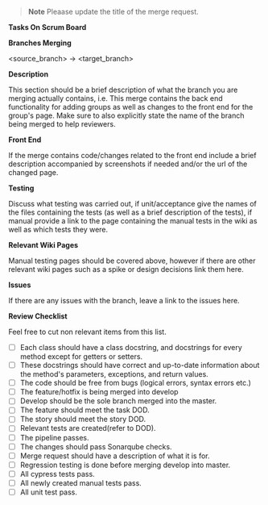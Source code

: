 > **Note** Pleaase update the title of the merge request.

**Tasks On Scrum Board**

**Branches Merging**

<source_branch> -> <target_branch>

**Description**

This section should be a brief description of what the branch you are merging actually contains, i.e. This merge contains the back end functionality for adding groups as well as changes to the front end for the group's page. Make sure to also explicitly state the name of the branch being merged to help reviewers.

**Front End**

If the merge contains code/changes related to the front end include a brief description accompanied by screenshots if needed and/or the url of the changed page. 

**Testing**

Discuss what testing was carried out, if unit/acceptance give the names of the files containing the tests (as well as a brief description of the tests), if manual provide a link to the page containing the manual tests in the wiki as well as which tests they were.

**Relevant Wiki Pages**

Manual testing pages should be covered above, however if there are other relevant wiki pages such as a spike or design decisions link them here.

**Issues**

If there are any issues with the branch, leave a link to the issues here.

**Review Checklist**

Feel free to cut non relevant items from this list.
- [ ] Each class should have a class docstring, and docstrings for every method except for getters or setters.
- [ ] These docstrings should have correct and up-to-date information about the method's parameters, exceptions, and return values.
- [ ] The code should be free from bugs (logical errors, syntax errors etc.)
- [ ] The feature/hotfix is being merged into develop
- [ ] Develop should be the sole branch merged into the master.
- [ ] The feature should meet the task DOD.
- [ ] The story should meet the story DOD.
- [ ] Relevant tests are created(refer to DOD).
- [ ] The pipeline passes.
- [ ] The changes should pass Sonarqube checks.
- [ ] Merge request should have a description of what it is for.
- [ ] Regression testing is done before merging develop into master.
- [ ] All cypress tests pass.
- [ ] All newly created manual tests pass.
- [ ] All unit test pass.

